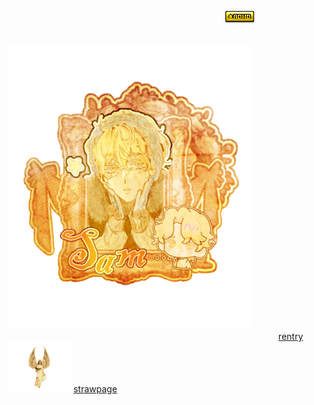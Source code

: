 ㅤㅤㅤㅤㅤㅤㅤㅤ    ㅤㅤㅤㅤㅤㅤㅤㅤㅤㅤㅤ  ㅤㅤㅤㅤㅤㅤㅤ     ![image alt](https://github.com/Ichigoatz/Ichigoatz/blob/b0895f45d7c7e6c3a0fb709ad1211d484a4cd4d3/adhd.gif) 

ㅤㅤㅤㅤ    ㅤㅤㅤㅤㅤㅤㅤㅤ   ㅤㅤㅤ  ㅤ<img src="https://github.com/Ichigoatz/Ichigoatz/blob/409e938f18aa4288ab430cdfb9413ec573f52bf3/Untitled5_20250701163051.png" width="390" height="450" />
ㅤㅤㅤㅤ    ㅤㅤㅤㅤㅤㅤㅤㅤ   ㅤㅤㅤ  ㅤ
ㅤㅤㅤㅤ    ㅤㅤㅤㅤㅤㅤㅤㅤㅤㅤㅤ    ㅤㅤㅤㅤㅤㅤㅤㅤㅤ[rentry](https://rentry.co/lovetord)<img src="https://github.com/Ichigoatz/Ichigoatz/blob/5b33dcb13c3a946a96b5eff2a8fb04853d9fcdcc/78da3af5faf1d750fa39ddab0ac73df1.gif" width="100" height="80" /> [strawpage](https://ichigoatzinfo.straw.page)
